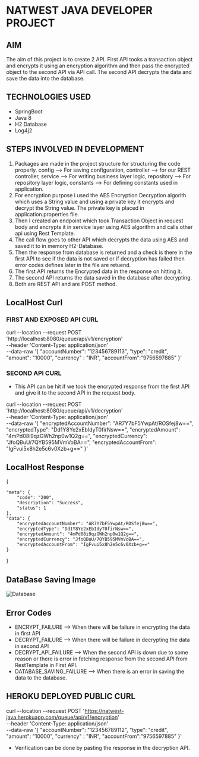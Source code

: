 # NATWEST JAVA DEVELOPER PROJECT

## AIM
The aim of this project is to create 2 API. First API tooks a transaction object and encrypts it using an encryption algorithm and then pass the encrypted object to the second API via API call. The second API decrypts the data and save the data into the database.

## TECHNOLOGIES USED
* SpringBoot
* Java 8
* H2 Database
* Log4j2

## STEPS INVOLVED IN DEVELOPMENT
1. Packages are made in the project structure for structuring the code properly. config --> For saving configuration, controller --> for our REST controller, service --> For writing business layer logic, repository --> For repository layer logic, constants --> For defining constants used in application.
2. For encryption purpose i used the AES Encryption Decryption algorith which uses a String value and using a private key it encrypts and decrypt the String value. The private key is placed in application.properties file.
3. Then I created an endpoint which took Transaction Object in request body and encrypts it in service layer using AES algorithm and calls other api using Rest Template.
4. The call flow goes to other API which decrypts the data using AES and saved it to in memory H2-Database.
5. Then the response from database is returned and a check is there in the first API to see if the data is not saved or if decryption has failed then error codes defines later in the file are retuend.
6. The first API returns the Encrypted data in the response on hitting it.
7. The second API returns the data saved in the database after decrypting.
8. Both are REST API and are POST method.

## LocalHost Curl

### FIRST AND EXPOSED API CURL

curl --location --request POST 'http://localhost:8080/queue/api/v1/encryption' \
--header 'Content-Type: application/json' \
--data-raw '{
    "accountNumber": "123456789113",
    "type": "credit",
    "amount": "10000",
    "currency" : "INR",
    "accountFrom":"9756597885"
}'

### SECOND API CURL
 * This API can be hit if we took the encrypted response from the first API and give it to the second API in the request body.

 curl --location --request POST 'http://localhost:8080/queue/api/v1/decryption' \
--header 'Content-Type: application/json' \
--data-raw '{
        "encryptedAccountNumber": "AR7Y7bF5YwpAt/ROSfej8w==",
        "encryptedType": "Dd1Y8Ye2xEbIdyT0firNsw==",
        "encryptedAmount": "4mPd08i9qzGWh2np0w1Q2g==",
        "encryptedCurrency": "JfoQBuU/7QYB595MVmVoBA==",
        "encryptedAccountFrom": "IgFvui5x8h2e5c6v0Xzb+g=="
    }'

## LocalHost Response

{ 

    "meta": {
        "code": "200",
        "description": "Success",
        "status": 1
    },
    "data": {
        "encryptedAccountNumber": "AR7Y7bF5YwpAt/ROSfej8w==",
        "encryptedType": "Dd1Y8Ye2xEbIdyT0firNsw==",
        "encryptedAmount": "4mPd08i9qzGWh2np0w1Q2g==",
        "encryptedCurrency": "JfoQBuU/7QYB595MVmVoBA==",
        "encryptedAccountFrom": "IgFvui5x8h2e5c6v0Xzb+g=="
    }
}

## DataBase Saving Image


![Database](https://drive.google.com/uc?export=view&id=17oEU7TMI8PKk0McRk2m6Mf0Xp94yQr5F)


## Error Codes

* ENCRYPT_FAILURE  --> When there will be failure in encrypting the data in first API
* DECRYPT_FAILURE  --> When there will be failure in decrypting the data in second API
* DECRYPT_API_FAILURE -->  When the second API is down due to some reason or there is error in fetching response from the second API from RestTemplate in First API.
* DATABASE_SAVING_FAILURE --> When there is an error in saving the data to the database.


## HEROKU DEPLOYED PUBLIC CURL

curl --location --request POST 'https://natwest-java.herokuapp.com/queue/api/v1/encryption' \
--header 'Content-Type: application/json' \
--data-raw '{
    "accountNumber": "123456789112",
    "type": "credit",
    "amount": "10000",
    "currency" : "INR",
    "accountFrom":"9756597885"
}'


* Verification can be done by pasting the response in the decryption API.